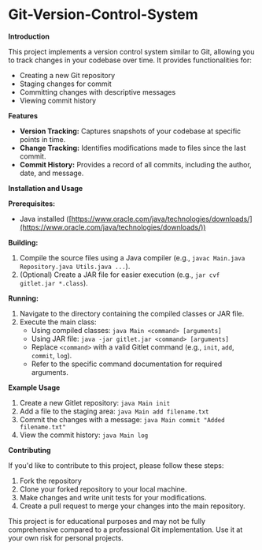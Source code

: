 # Git-Version-Control-System

**Introduction**

This project implements a version control system similar to Git, allowing you to track changes in your codebase over time. It provides functionalities for:

- Creating a new Git repository
- Staging changes for commit
- Committing changes with descriptive messages
- Viewing commit history

**Features**

- **Version Tracking:** Captures snapshots of your codebase at specific points in time.
- **Change Tracking:** Identifies modifications made to files since the last commit.
- **Commit History:** Provides a record of all commits, including the author, date, and message.

**Installation and Usage**

**Prerequisites:**

- Java installed ([https://www.oracle.com/java/technologies/downloads/](https://www.oracle.com/java/technologies/downloads/))

**Building:**

1. Compile the source files using a Java compiler (e.g., `javac Main.java Repository.java Utils.java ...`).
2. (Optional) Create a JAR file for easier execution (e.g., `jar cvf gitlet.jar *.class`).

**Running:**

1. Navigate to the directory containing the compiled classes or JAR file.
2. Execute the main class:
   - Using compiled classes: `java Main <command> [arguments]`
   - Using JAR file: `java -jar gitlet.jar <command> [arguments]`
   - Replace `<command>` with a valid Gitlet command (e.g., `init`, `add`, `commit`, `log`).
   - Refer to the specific command documentation for required arguments.

**Example Usage**

1. Create a new Gitlet repository: `java Main init`
2. Add a file to the staging area: `java Main add filename.txt`
3. Commit the changes with a message: `java Main commit "Added filename.txt"`
4. View the commit history: `java Main log`

**Contributing**

If you'd like to contribute to this project, please follow these steps:

1. Fork the repository 
2. Clone your forked repository to your local machine.
3. Make changes and write unit tests for your modifications.
4. Create a pull request to merge your changes into the main repository.

This project is for educational purposes and may not be fully comprehensive compared to a professional Git implementation. Use it at your own risk for personal projects.
